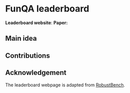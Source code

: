 # FunQA leaderboard

**Leaderboard website**: 
**Paper:** 

## Main idea
  


## Contributions


## Acknowledgement
The leaderboard webpage is adapted from [RobustBench](https://robustbench.github.io/).
